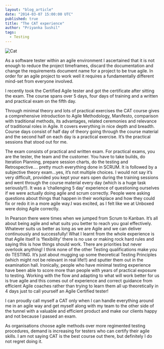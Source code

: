 ```yaml
---
layout: "blog_article"
date: "2014-03-07 15:00:00 UTC"
published: true
title: "The CAT experience"
author: "Priyanka Sushil"
tags:
  - Testing
---
```


![Cat](http://i58.tinypic.com/fxb40i.jpg)

As a software tester within an agile environment I ascertained that it is not enough to reduce the project timeframes, discard the documentation and change the requirements document name for a project to be true agile. In order for an agile project to work well it requires a fundamentally different mind-set from everyone involved.

I recently took the Certified Agile tester and got the certificate after sitting the exam. The course spans over 5 days, four days of training and a written and practical exam on the fifth day.

Through minimal theory and lots of practical exercises the CAT course gives a comprehensive introduction to Agile Methodology, Manifesto, comparison with traditional methods, its advantages, related ceremonies and relevance of traditional roles in Agile. It covers everything in nice depth and breadth. Course days consist of half day of theory going through the course material and the second half on each day is a practical exercise. It’s the practical sessions that stood out for me.

The exam consists of practical and written exam. For practical exams, you are the tester, the team and the customer. You have to take builds, do Iteration Planning, prepare session charts, do the testing and Retrospective…. pretty much everything done in SCRUM. It is followed by a subjective theory exam…yes, it’s not multiple choices. I would not say it’s very difficult, provided you kept your ears open during the training sessions and went through the course material every day (which is a huge task seriously!!).
It was a ‘challenging 5 day’ experience of questioning ourselves if we were actually doing agile and scrum correctly. People were asking questions about things that happen in their workplace and how they could fix or redo it in a more agile way.I was excited, as I felt like we at Unboxed were doing Agile correctly.

In Pearson there were times when we jumped from Scrum to Kanban. It’s all about being agile and what suits you better to reach you goal effectively. Whatever suits us better as long as we are Agile and we can deliver continuously and successfully! What I learnt from the whole experience is that Agile itself is ‘flexibility’ there is no use or making rock hard rules and saying this is how things should work. There are priorities but never overlook anything!
I think none of the other Testing qualifications make you do TESTING. It’s just about mugging up some theoretical Testing Principles (which might not be relevant in real life!!) and sputter them out in the examination hall. Ironically, people who have minimal testing experience have been able to score more than people with years of practical exposure to testing.
Working with the flow and adapting to what will work better for us is true agile and this comes out of experience and correct guidance from efficient Agile coaches rather than trying to learn them all up theoretically in 4 days just to call yourself an Agile Certified  tester!

I can proudly call myself a CAT only when I can handle everything around me in an agile way and get myself along with my team to the other side of the tunnel with a valuable and efficient product and make our clients happy and not because I passed an exam.

As organisations choose agile methods over more regimented testing procedures, demand is increasing for testers who can certify their agile skills.
I am not saying CAT is the best course out there, but definitely I do not regret doing it.
